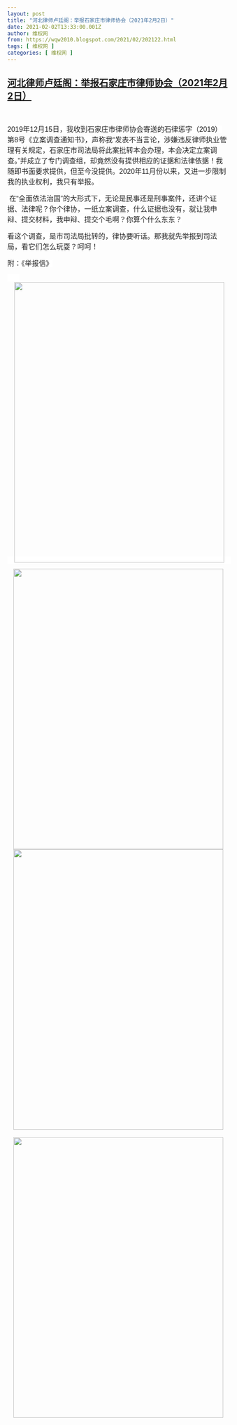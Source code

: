 ```yaml
---
layout: post
title: "河北律师卢廷阁：举报石家庄市律师协会（2021年2月2日）"
date: 2021-02-02T13:33:00.001Z
author: 维权网
from: https://wqw2010.blogspot.com/2021/02/202122.html
tags: [ 维权网 ]
categories: [ 维权网 ]
---
```

<!--1612272780001-->
[河北律师卢廷阁：举报石家庄市律师协会（2021年2月2日）](https://wqw2010.blogspot.com/2021/02/202122.html)
------

<div>
<span><a name='more'></a></span><p><br /></p> <p align="left" class="MsoNormal" style="mso-pagination: widow-orphan; text-align: left;"><span lang="EN-US" style="background: white; color: #222222; font-family: &quot;Arial&quot;,&quot;sans-serif&quot;; font-size: 12.0pt; mso-fareast-font-family: 宋体; mso-font-kerning: 0pt;">2019</span><span style="background: white; color: #222222; font-family: 宋体; font-size: 12.0pt; mso-ascii-font-family: Arial; mso-bidi-font-family: Arial; mso-font-kerning: 0pt; mso-hansi-font-family: Arial;">年</span><span lang="EN-US" style="background: white; color: #222222; font-family: &quot;Arial&quot;,&quot;sans-serif&quot;; font-size: 12.0pt; mso-fareast-font-family: 宋体; mso-font-kerning: 0pt;">12</span><span style="background: white; color: #222222; font-family: 宋体; font-size: 12.0pt; mso-ascii-font-family: Arial; mso-bidi-font-family: Arial; mso-font-kerning: 0pt; mso-hansi-font-family: Arial;">月</span><span lang="EN-US" style="background: white; color: #222222; font-family: &quot;Arial&quot;,&quot;sans-serif&quot;; font-size: 12.0pt; mso-fareast-font-family: 宋体; mso-font-kerning: 0pt;">15</span><span style="background: white; color: #222222; font-family: 宋体; font-size: 12.0pt; mso-ascii-font-family: Arial; mso-bidi-font-family: Arial; mso-font-kerning: 0pt; mso-hansi-font-family: Arial;">日，我收到石家庄市律师协会寄送的石律惩字（</span><span lang="EN-US" style="background: white; color: #222222; font-family: &quot;Arial&quot;,&quot;sans-serif&quot;; font-size: 12.0pt; mso-fareast-font-family: 宋体; mso-font-kerning: 0pt;">2019</span><span style="background: white; color: #222222; font-family: 宋体; font-size: 12.0pt; mso-ascii-font-family: Arial; mso-bidi-font-family: Arial; mso-font-kerning: 0pt; mso-hansi-font-family: Arial;">）第</span><span lang="EN-US" style="background: white; color: #222222; font-family: &quot;Arial&quot;,&quot;sans-serif&quot;; font-size: 12.0pt; mso-fareast-font-family: 宋体; mso-font-kerning: 0pt;">8</span><span style="background: white; color: #222222; font-family: 宋体; font-size: 12.0pt; mso-ascii-font-family: Arial; mso-bidi-font-family: Arial; mso-font-kerning: 0pt; mso-hansi-font-family: Arial;">号《立案调查通知书》，声称我</span><span lang="EN-US" style="background: white; color: #222222; font-family: &quot;Arial&quot;,&quot;sans-serif&quot;; font-size: 12.0pt; mso-fareast-font-family: 宋体; mso-font-kerning: 0pt;">“</span><span style="background: white; color: #222222; font-family: 宋体; font-size: 12.0pt; mso-ascii-font-family: Arial; mso-bidi-font-family: Arial; mso-font-kerning: 0pt; mso-hansi-font-family: Arial;">发表不当言论，涉嫌违反律师执业管理有关规定，石家庄市司法局将此案批转本会办理，本会决定立案调查。</span><span lang="EN-US" style="background: white; color: #222222; font-family: &quot;Arial&quot;,&quot;sans-serif&quot;; font-size: 12.0pt; mso-fareast-font-family: 宋体; mso-font-kerning: 0pt;">”</span><span style="background: white; color: #222222; font-family: 宋体; font-size: 12.0pt; mso-ascii-font-family: Arial; mso-bidi-font-family: Arial; mso-font-kerning: 0pt; mso-hansi-font-family: Arial;">并成立了专门调查组，却竟然没有提供相应的证据和法律依据！我随即书面要求提供，但至今没提供。</span><span lang="EN-US" style="background: white; color: #222222; font-family: &quot;Arial&quot;,&quot;sans-serif&quot;; font-size: 12.0pt; mso-fareast-font-family: 宋体; mso-font-kerning: 0pt;">2020</span><span style="background: white; color: #222222; font-family: 宋体; font-size: 12.0pt; mso-ascii-font-family: Arial; mso-bidi-font-family: Arial; mso-font-kerning: 0pt; mso-hansi-font-family: Arial;">年</span><span lang="EN-US" style="background: white; color: #222222; font-family: &quot;Arial&quot;,&quot;sans-serif&quot;; font-size: 12.0pt; mso-fareast-font-family: 宋体; mso-font-kerning: 0pt;">11</span><span style="background: white; color: #222222; font-family: 宋体; font-size: 12.0pt; mso-ascii-font-family: Arial; mso-bidi-font-family: Arial; mso-font-kerning: 0pt; mso-hansi-font-family: Arial;">月份以来，又进一步限制我的执业权利，我只有举报。</span></p><p align="left" class="MsoNormal" style="mso-pagination: widow-orphan; text-align: left;"><span lang="EN-US" style="background: white; color: #222222; font-family: &quot;Arial&quot;,&quot;sans-serif&quot;; font-size: 12.0pt; mso-fareast-font-family: 宋体; mso-font-kerning: 0pt;">&nbsp;</span><span style="background: white; color: #222222; font-family: 宋体; font-size: 12.0pt; mso-ascii-font-family: Arial; mso-bidi-font-family: Arial; mso-font-kerning: 0pt; mso-hansi-font-family: Arial;">在</span><span lang="EN-US" style="background: white; color: #222222; font-family: &quot;Arial&quot;,&quot;sans-serif&quot;; font-size: 12.0pt; mso-fareast-font-family: 宋体; mso-font-kerning: 0pt;">“</span><span style="background: white; color: #222222; font-family: 宋体; font-size: 12.0pt; mso-ascii-font-family: Arial; mso-bidi-font-family: Arial; mso-font-kerning: 0pt; mso-hansi-font-family: Arial;">全面依法治国</span><span lang="EN-US" style="background: white; color: #222222; font-family: &quot;Arial&quot;,&quot;sans-serif&quot;; font-size: 12.0pt; mso-fareast-font-family: 宋体; mso-font-kerning: 0pt;">”</span><span style="background: white; color: #222222; font-family: 宋体; font-size: 12.0pt; mso-ascii-font-family: Arial; mso-bidi-font-family: Arial; mso-font-kerning: 0pt; mso-hansi-font-family: Arial;">的大形式下，无论是民事还是刑事案件，还讲个证据、法律呢？你个律协，一纸立案调查，什么证据也没有，就让我申辩、提交材料，我申辩、提交个毛啊？你算个什么东东？</span></p><p align="left" class="MsoNormal" style="mso-pagination: widow-orphan; text-align: left;"><span style="background: white; color: #222222; font-family: 宋体; font-size: 12.0pt; mso-ascii-font-family: Arial; mso-bidi-font-family: Arial; mso-font-kerning: 0pt; mso-hansi-font-family: Arial;">看这个调查，是市司法局批转的，律协要听话。那我就先举报到司法局，看它们怎么玩耍？呵呵！</span><span lang="EN-US" style="color: #222222; font-family: &quot;Arial&quot;,&quot;sans-serif&quot;; font-size: 12.0pt; mso-fareast-font-family: 宋体; mso-font-kerning: 0pt;"><o:p></o:p></span></p> <p align="left" class="MsoNormal" style="mso-pagination: widow-orphan; text-align: left;"><span style="background: white; color: #222222; font-family: 宋体; font-size: 12.0pt; mso-ascii-font-family: Arial; mso-bidi-font-family: Arial; mso-font-kerning: 0pt; mso-hansi-font-family: Arial;">附：《举报信》</span><span lang="EN-US" style="font-family: 宋体; font-size: 12.0pt; mso-bidi-font-family: 宋体; mso-font-kerning: 0pt;"><o:p></o:p></span></p><p align="left" class="MsoNormal" style="mso-pagination: widow-orphan; text-align: left;"><span style="background: white; color: #222222; font-family: 宋体; font-size: 12.0pt; mso-ascii-font-family: Arial; mso-bidi-font-family: Arial; mso-font-kerning: 0pt; mso-hansi-font-family: Arial;">&nbsp; &nbsp; &nbsp; &nbsp;<a href="https://1.bp.blogspot.com/-Ts_sBMM755w/YBlUH-0SCFI/AAAAAAABuUw/7hiQf6wwOP4gnDZWFwn6JnHho9wD38QWACLcBGAsYHQ/s1280/photo_2021-02-02_17-26-27.jpg" imageanchor="1" style="font-family: &quot;Times New Roman&quot;; font-size: medium; margin-left: 1em; margin-right: 1em; text-align: center;"><img border="0" data-original-height="1280" data-original-width="960" height="640" src="https://1.bp.blogspot.com/-Ts_sBMM755w/YBlUH-0SCFI/AAAAAAABuUw/7hiQf6wwOP4gnDZWFwn6JnHho9wD38QWACLcBGAsYHQ/w480-h640/photo_2021-02-02_17-26-27.jpg" width="480" /></a></span></p><p align="left" class="MsoNormal" style="mso-pagination: widow-orphan; text-align: left;"></p><div class="separator" style="clear: both; text-align: center;"><a href="https://1.bp.blogspot.com/-Q6RWaRFpI7w/YBlUGTQS73I/AAAAAAABuUo/_dArL7mZOPEknBrk84o0aY4yMlijSS_ZACLcBGAsYHQ/s1280/photo_2021-02-02_17-26-36.jpg" imageanchor="1" style="margin-left: 1em; margin-right: 1em;"><img border="0" data-original-height="1280" data-original-width="960" height="640" src="https://1.bp.blogspot.com/-Q6RWaRFpI7w/YBlUGTQS73I/AAAAAAABuUo/_dArL7mZOPEknBrk84o0aY4yMlijSS_ZACLcBGAsYHQ/w480-h640/photo_2021-02-02_17-26-36.jpg" width="480" /></a></div><div class="separator" style="clear: both; text-align: center;"><a href="https://1.bp.blogspot.com/-X-RwJbgThI4/YBlUHBqiy1I/AAAAAAABuUs/jn25hjTTp4gqpyBzKiET-Sa7C9E9s6cBgCLcBGAsYHQ/s1280/photo_2021-02-02_17-26-45.jpg" imageanchor="1" style="margin-left: 1em; margin-right: 1em;"><img border="0" data-original-height="1280" data-original-width="960" height="640" src="https://1.bp.blogspot.com/-X-RwJbgThI4/YBlUHBqiy1I/AAAAAAABuUs/jn25hjTTp4gqpyBzKiET-Sa7C9E9s6cBgCLcBGAsYHQ/w480-h640/photo_2021-02-02_17-26-45.jpg" width="480" /></a></div><br /><div class="separator" style="clear: both; text-align: center;"><a href="https://1.bp.blogspot.com/-M4S7Dd2KsVg/YBlUJAqOHrI/AAAAAAABuU0/u6Tr5-Iol9oIaaV44nGBvK4A-XNvGrVJQCLcBGAsYHQ/s1280/photo_2021-02-02_17-26-54.jpg" imageanchor="1" style="margin-left: 1em; margin-right: 1em;"><img border="0" data-original-height="1280" data-original-width="960" height="640" src="https://1.bp.blogspot.com/-M4S7Dd2KsVg/YBlUJAqOHrI/AAAAAAABuU0/u6Tr5-Iol9oIaaV44nGBvK4A-XNvGrVJQCLcBGAsYHQ/w480-h640/photo_2021-02-02_17-26-54.jpg" width="480" /></a></div><p></p>
</div>
